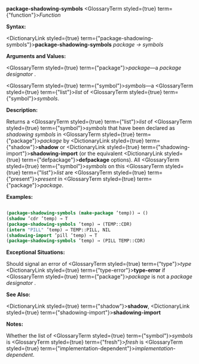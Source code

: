 **package-shadowing-symbols** <GlossaryTerm styled={true} term={"function"}><i>Function</i></GlossaryTerm> 



**Syntax:** 



<DictionaryLink styled={true} term={"package-shadowing-symbols"}><b>package-shadowing-symbols</b></DictionaryLink> *package → symbols* 



**Arguments and Values:** 



<GlossaryTerm styled={true} term={"package"}><i>package</i></GlossaryTerm>—a *package designator* . 



<GlossaryTerm styled={true} term={"symbol"}><i>symbols</i></GlossaryTerm>—a <GlossaryTerm styled={true} term={"list"}><i>list</i></GlossaryTerm> of <GlossaryTerm styled={true} term={"symbol"}><i>symbols</i></GlossaryTerm>. 



**Description:** 



Returns a <GlossaryTerm styled={true} term={"list"}><i>list</i></GlossaryTerm> of <GlossaryTerm styled={true} term={"symbol"}><i>symbols</i></GlossaryTerm> that have been declared as *shadowing symbols* in <GlossaryTerm styled={true} term={"package"}><i>package</i></GlossaryTerm> by <DictionaryLink styled={true} term={"shadow"}><b>shadow</b></DictionaryLink> or <DictionaryLink styled={true} term={"shadowing-import"}><b>shadowing-import</b></DictionaryLink> (or the equivalent <DictionaryLink styled={true} term={"defpackage"}><b>defpackage</b></DictionaryLink> options). All <GlossaryTerm styled={true} term={"symbol"}><i>symbols</i></GlossaryTerm> on this <GlossaryTerm styled={true} term={"list"}><i>list</i></GlossaryTerm> are <GlossaryTerm styled={true} term={"present"}><i>present</i></GlossaryTerm> in <GlossaryTerm styled={true} term={"package"}><i>package</i></GlossaryTerm>. 



**Examples:**
```lisp

(package-shadowing-symbols (make-package ’temp)) → () 
(shadow ’cdr ’temp) → T 
(package-shadowing-symbols ’temp) → (TEMP::CDR) 
(intern "PILL" ’temp) → TEMP::PILL, NIL 
(shadowing-import ’pill ’temp) → T 
(package-shadowing-symbols ’temp) → (PILL TEMP::CDR) 

```
**Exceptional Situations:** 



Should signal an error of <GlossaryTerm styled={true} term={"type"}><i>type</i></GlossaryTerm> <DictionaryLink styled={true} term={"type-error"}><b>type-error</b></DictionaryLink> if <GlossaryTerm styled={true} term={"package"}><i>package</i></GlossaryTerm> is not a *package designator* . 



**See Also:** 



<DictionaryLink styled={true} term={"shadow"}><b>shadow</b></DictionaryLink>, <DictionaryLink styled={true} term={"shadowing-import"}><b>shadowing-import</b></DictionaryLink> 



**Notes:** 



Whether the list of <GlossaryTerm styled={true} term={"symbol"}><i>symbols</i></GlossaryTerm> is <GlossaryTerm styled={true} term={"fresh"}><i>fresh</i></GlossaryTerm> is <GlossaryTerm styled={true} term={"implementation-dependent"}><i>implementation-dependent</i></GlossaryTerm>. 




